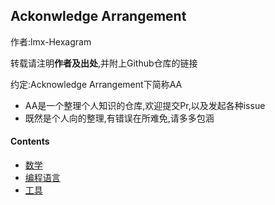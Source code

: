 ## Ackonwledge Arrangement

作者:lmx-Hexagram

转载请注明**作者及出处**,并附上Github仓库的链接

约定:Acknowledge Arrangement下简称AA

* AA是一个整理个人知识的仓库,欢迎提交Pr,以及发起各种issue
* 既然是个人向的整理,有错误在所难免,请多多包涵

#### Contents

- [数学](./Math/Link.md)
- [编程语言](./Lang/Link.md)
- [工具](./Tools/Link.md)